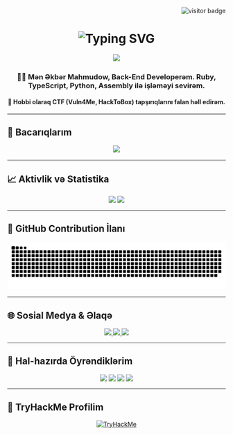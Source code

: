 <!-- Profil Görüntüleyici -->
<p align="right">
  <img src="https://visitor-badge.laobi.icu/badge?page_id=salesp07.salesp07" alt="visitor badge"/>
</p>

<!-- Salam Banner -->
<h1 align="center">
  <img src="https://readme-typing-svg.herokuapp.com?font=Fira+Code&weight=500&size=30&pause=1000&center=true&vCenter=true&width=800&lines=Salam!+Mən,+Əkbər+Mahmudow;Azerbaycansayağı+Developer;Junior+Back-End+Programçı" alt="Typing SVG" />
</h1>

<!-- Gif animasiyalı giriş -->
<div align="center">
  <img src="https://media.giphy.com/media/hvRJCLFzcasrR4ia7z/giphy.gif" width="120"/>
</div>

<!-- Qısa Haqqımda -->
<div align="center">
  <h3>👨‍💻 Mən Əkbər Mahmudow, Back-End Developerəm. Ruby, TypeScript, Python, Assembly ilə işləməyi sevirəm.</h3>
  <h4>🚩 Hobbi olaraq CTF (Vuln4Me, HackToBox) tapşırıqlarını falan həll edirəm.</h4>
</div>

---

## 🔧 Bacarıqlarım
<div align="center">
  <img src="https://skillicons.dev/icons?i=html,css,ts,nextjs,nodejs,python,ruby,mongodb,firebase,git,github,vscode,figma,tailwind,bootstrap,flask,express" />
</div>

---

## 📈 Aktivlik və Statistika
<div align="center">
  <img src="https://github-readme-stats.vercel.app/api?username=wafflechi&show_icons=true&theme=radical" width="45%"/>
  <img src="https://github-readme-streak-stats.herokuapp.com?user=wafflechi&theme=radical" width="45%"/>
</div>

---

## 🐍 GitHub Contribution İlanı
<p align="center">
  <img src="https://raw.githubusercontent.com/salesp07/salesp07/output/github-contribution-grid-snake.svg" alt="snake"/>
</p>

---

## 🌐 Sosial Medya & Əlaqə
<div align="center">
  <a href="https://discord.com/users/356450093357989909" target="_blank">
    <img src="https://img.shields.io/badge/Discord-356450093357989909-5865F2?style=for-the-badge&logo=discord&logoColor=white" />
  </a>
  <a href="https://instagram.com/ekbermv" target="_blank">
    <img src="https://img.shields.io/badge/Instagram-ekbermv-E4405F?style=for-the-badge&logo=instagram&logoColor=white" />
  </a>
  <a href="https://www.hackerrank.com/1timsah" target="_blank">
    <img src="https://img.shields.io/badge/HackerRank-banisca-2EC866?style=for-the-badge&logo=hackerrank&logoColor=white" />
  </a>
</div>

---

## 🧠 Hal-hazırda Öyrəndiklərim
<div align="center">
  <img src="https://github.com/Anmol-Baranwal/Cool-GIFs-For-GitHub/assets/74038190/29fd6286-4e7b-4d6c-818f-c4765d5e39a9" width="80">
  <img src="https://github.com/Anmol-Baranwal/Cool-GIFs-For-GitHub/assets/74038190/3fb2cdf6-8920-462e-87a4-95af376418aa" width="80">
  <img src="https://github.com/Anmol-Baranwal/Cool-GIFs-For-GitHub/assets/74038190/de038172-e903-4951-926c-755878deb0b4" width="80">
  <img src="https://github.com/Anmol-Baranwal/Cool-GIFs-For-GitHub/assets/74038190/398b19b1-9aae-4c1f-8bc0-d172a2c08d68" width="80">
</div>

---

## 🧩 TryHackMe Profilim
<div align="center">
  <a href="https://tryhackme.com/p/banisca" target="_blank">
    <img src="https://tryhackme-badges.s3.amazonaws.com/banisca.png" alt="TryHackMe" width="300"/>
  </a>
</div>

